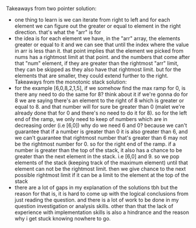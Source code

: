Takeaways from two pointer solution:
* one thing to learn is we can iterate from right to left and for each element we can figure out the greater or equal to element in the right direction. that's what the "arr" is for
* the idea is for each element we have, in the "arr" array, the elements greater or equal to it and we can see that until the index where the value in arr is less than it. that point implies that the element we picked from nums has a rightmost limit at that point. and the numbers that come after that "num" element, if they are greater than the rightmost "arr" limit, they can be skipped as they also have that rightmost limit. but for the elements that are smaller, they could extend further to the right.
​
Takeaways from the monotonic stack solution:
* for the example [6,0,8,2,1,5], if we somehow find the max ramp for 0, is there any need to do the same for 8? think about it if we're gonna do for 8 we are saying there's an element to the right of 8 which is greater or equal to 8. and that number will for sure be greater than 0 (malet we're already done that for 0 and there's no need to do it for 8). so for the left end of the ramp, we only need to keep of numbers which are in decreasing order (i.e [6,0]) why do we need 6 and 0? because we can't guarantee that if a number is greater than 0 it is also greater than 6, and we can't guarantee that rightmost number that's greater than 6 may not be the rightmost number for 0. so for the right end of the ramp. if a number is greater than the top of the stack, it also has a chance to be greater than the next element in the stack. i.e [6,0] and 9. so we pop elements of the stack (keeping track of the maximum element) until that element can not be the rightmost limit. then we give chance to the next possible rightmost limit if it can be a limit to the element at the top of the stack
* there are a lot of gaps in my explanation of the solutions tbh but the reason for that is, it is hard to come up with the logical conclusions from just reading the question. and there is a lot of work to be done in my question investigation or analysis skills. other than that the lack of experience with implementation skills is also a hindrance and the reason why i get stuck knowing nowhere to go.